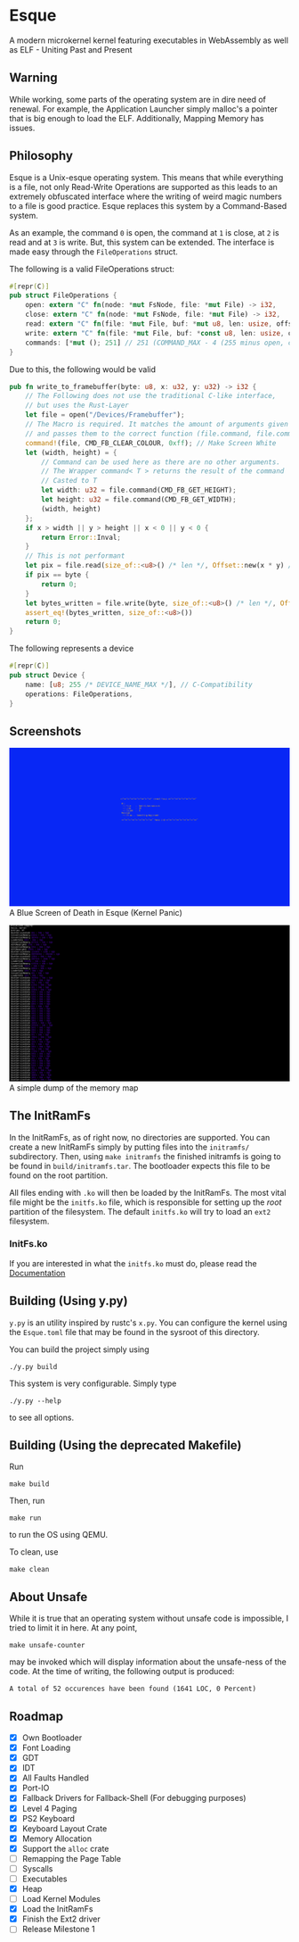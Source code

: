 # Esque
A modern microkernel kernel featuring executables in WebAssembly as well as ELF - Uniting Past and Present

## Warning
While working, some parts of the operating system are in dire need of
renewal. For example, the Application Launcher simply malloc's a pointer
that is big enough to load the ELF. Additionally, Mapping Memory has issues.

## Philosophy
Esque is a Unix-esque operating system. This means that while everything is a file,
not only Read-Write Operations are supported as this leads to an extremely
obfuscated interface where the writing of weird magic numbers to a file
is good practice. Esque replaces this system by a Command-Based system.

As an example, the command `0` is open, the command at `1` is close,
at `2` is read and at `3` is write. But, this system can be extended. The interface
is made easy through the `FileOperations` struct.

The following is a valid FileOperations struct:
```rs
#[repr(C)]
pub struct FileOperations {
    open: extern "C" fn(node: *mut FsNode, file: *mut File) -> i32,
    close: extern "C" fn(node: *mut FsNode, file: *mut File) -> i32,
    read: extern "C" fn(file: *mut File, buf: *mut u8, len: usize, offset: *mut isize) -> isize,
    write: extern "C" fn(file: *mut File, buf: *const u8, len: usize, offset: *mut isize) -> isize,
    commands: [*mut (); 251] // 251 (COMMAND_MAX - 4 (255 minus open, close, read and write)) of void*ers representing functions commands[0] is equal to calling actual_commands[0 + 4]
}
```

Due to this, the following would be valid
```rs
pub fn write_to_framebuffer(byte: u8, x: u32, y: u32) -> i32 {
    // The Following does not use the traditional C-like interface,
    // but uses the Rust-Layer
    let file = open("/Devices/Framebuffer");
    // The Macro is required. It matches the amount of arguments given
    // and passes them to the correct function (file.command, file.command1, file.command2, file.command3, ...)
    command!(file, CMD_FB_CLEAR_COLOUR, 0xff); // Make Screen White
    let (width, height) = {
        // Command can be used here as there are no other arguments.
        // The Wrapper command< T > returns the result of the command
        // Casted to T
        let width: u32 = file.command(CMD_FB_GET_HEIGHT);
        let height: u32 = file.command(CMD_FB_GET_WIDTH);
        (width, height)
    };
    if x > width || y > height || x < 0 || y < 0 {
        return Error::Inval;
    }
    // This is not performant
    let pix = file.read(size_of::<u8>() /* len */, Offset::new(x * y) /* Offset */);
    if pix == byte {
        return 0;
    }
    let bytes_written = file.write(byte, size_of::<u8>() /* len */, Offset::new(x * y) /* Offset */);
    assert_eq!(bytes_written, size_of::<u8>())
    return 0;
}

```

The following represents a device
```rs
#[repr(C)]
pub struct Device {
    name: [u8; 255 /* DEVICE_NAME_MAX */], // C-Compatibility
    operations: FileOperations,
}
```

## Screenshots
![A Blue Screen of Death (Kernel Panic) in Esque](binaries/screenshots/bsod.png)
A Blue Screen of Death in Esque (Kernel Panic)

![Debugging the Memory map](binaries/screenshots/mem-map.png)
A simple dump of the memory map

## The InitRamFs
In the InitRamFs, as of right now, no directories are supported.
You can create a new InitRamFs simply by putting files into the `initramfs/` subdirectory.
Then, using `make initramfs` the finished initramfs is going to be found in `build/initramfs.tar`. The bootloader expects this file to be found on the root partition.

All files ending with `.ko` will then be loaded by the InitRamFs. The most vital
file might be the `initfs.ko` file, which is responsible for setting up the *root* partition of the filesystem. The default `initfs.ko` will try to load an `ext2` filesystem.

### InitFs.ko
If you are interested in what the `initfs.ko` must do, please read the [Documentation](Documentation/modules/initfs.md)

## Building (Using y.py)

`y.py` is an utility inspired by rustc's `x.py`. You can configure
the kernel using the `Esque.toml` file that may be found in the sysroot of this directory.

You can build the project simply using
```
./y.py build
```
This system is very configurable. Simply type
```
./y.py --help
```
to see all options.

## Building (Using the deprecated Makefile)

Run
```
make build
```
Then, run
```
make run
```
to run the OS using QEMU.

To clean, use
```
make clean
```

## About Unsafe
While it is true that an operating system without unsafe code is impossible,
I tried to limit it in here. At any point, 
```
make unsafe-counter
```
may be invoked which will display information about the unsafe-ness of the code.
At the time of writing, the following output is produced:
```
A total of 52 occurences have been found (1641 LOC, 0 Percent)
```


## Roadmap
- [x] Own Bootloader
- [x] Font Loading
- [x] GDT
- [x] IDT
- [x] All Faults Handled
- [x] Port-IO
- [x] Fallback Drivers for Fallback-Shell (For debugging purposes)
- [x] Level 4 Paging
- [x] PS2 Keyboard
- [x] Keyboard Layout Crate
- [x] Memory Allocation
- [x] Support the `alloc` crate
- [ ] Remapping the Page Table
- [ ] Syscalls
- [ ] Executables
- [x] Heap
- [ ] Load Kernel Modules
- [x] Load the InitRamFs
- [x] Finish the Ext2 driver
- [ ] Release Milestone 1  